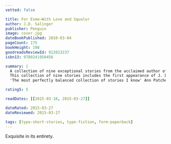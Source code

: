 ```yaml
---
vetted: false

title: For Esme—With Love and Squalor
author: J.D. Salinger
publisher: Penguin
image: cover.jpg
dateBookPublished: 2010-03-04
pageCount: 175
bookHeight: 198
goodreadsReviewId: 912013237
isbn13: 9780241950456

summary: |
  A collection of nine exceptional stories from the acclaimed author of The Catcher in the Rye 'This is the squalid, or moving, part of the story, and the scene changes. The people change, too. I'm still around, but from here on in, for reasons I'm not at liberty to disclose, I've disguised myself so cunningly that even the cleverest reader will fail to recognize me.'
  This collection of nine stories includes the first appearance of J. D. Salinger's fictional Glass family, introducing Seymour Glass in the unforgettable 'A Perfect Day for Bananafish'.
  'The most perfectly balanced collection of stories I know' Ann Patchett

rating5: 5

readDates: [[2015-03-18, 2015-03-27]]

dateRated: 2015-03-27
dateReviewed: 2015-03-27

tags: [type-short-stories, type-fiction, form-paperback]
---
```


Exquisite in its entirety.
